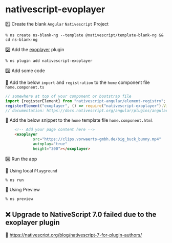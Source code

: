 # nativescript-evoplayer


:one: Create the blank `Angular` `Nativescript` Project

```
% ns create ns-blank-ng --template @nativescript/template-blank-ng && cd ns-blank-ng
```

:two: Add the [exoplayer](https://github.com/google/ExoPlayer) plugin

```
% ns plugin add nativescript-exoplayer
```

:three: Add some code

:pushpin: Add the below `import` and `registration` to the `home` component file `home.component.ts`

```typescript
// somewhere at top of your component or bootstrap file
import {registerElement} from "nativescript-angular/element-registry";
registerElement("exoplayer", () => require("nativescript-exoplayer").Video);
// documentation: https://docs.nativescript.org/angular/plugins/angular-third-party.html#simple-elements
```

:pushpin: Add the below snippet to the `home` template file `home.component.html`


```html
    <!-- Add your page content here -->
    <exoplayer
            src="https://clips.vorwaerts-gmbh.de/big_buck_bunny.mp4"
            autoplay="true"
            height="300"></exoplayer>
```

:four: Run the app

:pushpin: Using local `Playground`

```
% ns run
```

:pushpin: Using Preview

```
% ns preview
```

## :x: Upgrade to NativeScript 7.0 failed due to the exoplayer plugin 

:bookmark: https://nativescript.org/blog/nativescript-7-for-plugin-authors/



